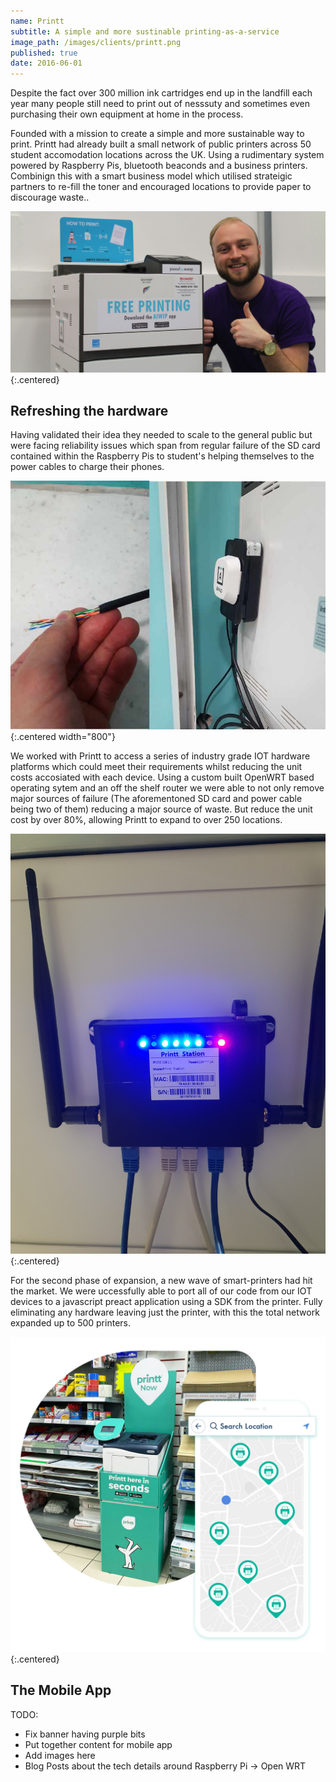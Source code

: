 ```yaml
---
name: Printt
subtitle: A simple and more sustinable printing-as-a-service
image_path: /images/clients/printt.png
published: true
date: 2016-06-01
---
```


Despite the fact over 300 million ink cartridges end up in the landfill each year many people still
need to print out of nesssuty and sometimes even purchasing their own equipment at home in the process.

Founded with a mission to create a simple and more sustainable way to print. Printt had already built a small 
network of public printers across 50 student accomodation locations across the UK. Using a rudimentary system
powered by Raspberry Pis, bluetooth beaconds and a business printers. Combinign this with  a smart business model 
which utilised strateigic partners to re-fill the toner and encouraged locations to provide paper to discourage
waste..

![A student next to a prototype print station](/images/printt/1.jpeg){:.centered}

## Refreshing the hardware

Having validated their idea they needed to scale to the general public but were facing reliability issues which
span from regular failure of the SD card contained within the Raspberry Pis to student's helping themselves to the
power cables to charge their phones.

![An example of a broken printt station](/images/printt/2.jpg){:.centered width="800"}

We worked with Printt to access a series of industry grade IOT hardware platforms which could meet their
requirements whilst reducing the unit costs accosiated with each device. Using a custom built OpenWRT based
operating sytem and an off the shelf router we were able to not only remove major sources of failure (The
aforementoned SD card and power cable being two of them) reducing a major source of waste. But reduce the unit cost by over 80%, allowing Printt to expand to over 250 locations.

![The more durable router based system](/images/printt/3.jpg){:.centered}

For the second phase of expansion, a new wave of smart-printers had hit the market. We were uccessfully able to
port all of our code from our IOT devices to a javascript preact application using a SDK from the printer. Fully
eliminating any hardware leaving just the printer, with this the total network expanded up to 500 printers.

![A printtstation](/images/printt/4.jpeg){:.centered}

## The Mobile App



TODO:
- Fix banner having purple bits
- Put together content for mobile app
- Add images here
- Blog Posts about the tech details around Raspberry Pi -> Open WRT